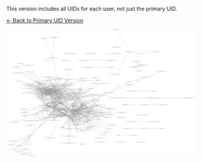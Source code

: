This version includes all UIDs for each user, not just the primary UID.

[← Back to Primary UID Version](index.html)

![](./wot-full.svg)
